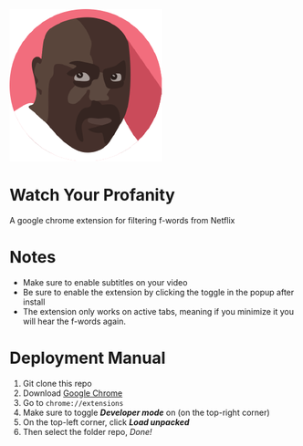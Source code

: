 ![](https://raw.githubusercontent.com/eesayas/watch-your-profanity/master/icon128.png)

# Watch Your Profanity
A google chrome extension for filtering f-words from Netflix

# Notes
- Make sure to enable subtitles on your video
- Be sure to enable the extension by clicking the toggle in the popup after install
- The extension only works on active tabs, meaning if you minimize it you will hear the f-words again.

# Deployment Manual
1. Git clone this repo
2. Download [Google Chrome](https://www.google.ca/chrome/)
3. Go to ```chrome://extensions```
4. Make sure to toggle ***Developer mode*** on (on the top-right corner)
5. On the top-left corner, click ***Load unpacked***
6. Then select the folder repo, *Done!*
